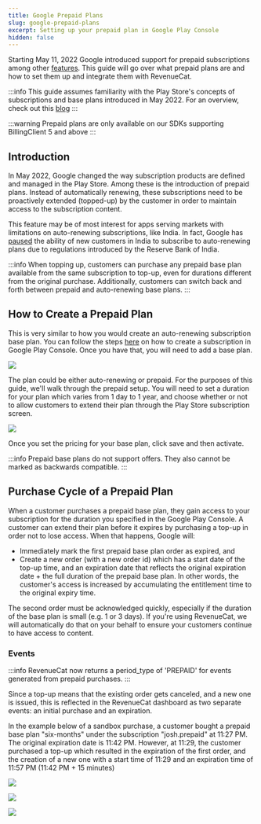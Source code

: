 ```yaml
---
title: Google Prepaid Plans
slug: google-prepaid-plans
excerpt: Setting up your prepaid plan in Google Play Console
hidden: false
---
```


Starting May 11, 2022 Google introduced support for prepaid subscriptions among other [features](https://support.google.com/googleplay/android-developer/answer/12124625). This guide will go over what prepaid plans are and how to set them up and integrate them with RevenueCat.

:::info
This guide assumes familiarity with the Play Store's concepts of subscriptions and base plans introduced in May 2022. For an overview, check out this [blog](https://www.revenuecat.com/blog/engineering/google-play-billing-library-5-0/)
:::

:::warning
Prepaid plans are only available on our SDKs supporting BillingClient 5 and above
:::

## Introduction

In May 2022, Google changed the way subscription products are defined and managed in the Play Store. Among these is the introduction of prepaid plans. Instead of automatically renewing, these subscriptions need to be proactively extended (topped-up) by the customer in order to maintain access to the subscription content.

This feature may be of most interest for apps serving markets with limitations on auto-renewing subscriptions, like India. In fact, Google has [paused](https://www.xda-developers.com/google-play-suspend-free-trials-auto-renewing-subscriptions/) the ability of new customers in India to subscribe to auto-renewing plans due to regulations introduced by the Reserve Bank of India.

:::info
When topping up, customers can purchase any prepaid base plan available from the same subscription to top-up, even for durations different from the original purchase. Additionally, customers can switch back and forth between prepaid and auto-renewing base plans.
:::

## How to Create a Prepaid Plan

This is very similar to how you would create an auto-renewing subscription base plan. You can follow the steps [here](/getting-started/entitlements/android-products) on how to create a subscription in Google Play Console. Once you have that, you will need to add a base plan.

![](/docs_images/products/google-play/offers/prepaid/new-plan.png)

The plan could be either auto-renewing or prepaid. For the purposes of this guide, we'll walk through the prepaid setup. You will need to set a duration for your plan which varies from 1 day to 1 year, and choose whether or not to allow customers to extend their plan through the Play Store subscription screen.

![](/docs_images/products/google-play/offers/prepaid/new-plan-2.png)

Once you set the pricing for your base plan, click save and then activate.

:::info
Prepaid base plans do not support offers. They also cannot be marked as backwards compatible.
:::

## Purchase Cycle of a Prepaid Plan

When a customer purchases a prepaid base plan, they gain access to your subscription for the duration you specified in the Google Play Console. A customer can extend their plan before it expires by purchasing a top-up in order not to lose access. When that happens, Google will:

- Immediately mark the first prepaid base plan order as expired, and
- Create a new order (with a new order id) which has a start date of the top-up time, and an expiration date that reflects the original expiration date + the full duration of the prepaid base plan. In other words, the customer's access is increased by accumulating the entitlement time to the original expiry time.

The second order must be acknowledged quickly, especially if the duration of the base plan is small (e.g. 1 or 3 days). If you're using RevenueCat, we will automatically do that on your behalf to ensure your customers continue to have access to content.

### Events

:::info
RevenueCat now returns a period_type of 'PREPAID' for events generated from prepaid purchases.
:::

Since a top-up means that the existing order gets canceled, and a new one is issued, this is reflected in the RevenueCat dashboard as two separate events: an initial purchase and an expiration.

In the example below of a sandbox purchase, a customer bought a prepaid base plan "six-months" under the subscription "josh.prepaid" at 11:27 PM. The original expiration date is 11:42 PM. However, at 11:29, the customer purchased a top-up which resulted in the expiration of the first order, and the creation of a new one with a start time of 11:29 and an expiration time of 11:57 PM (11:42 PM + 15 minutes)

![](/docs_images/products/google-play/offers/prepaid/prepaid-events-1.png)

![](/docs_images/products/google-play/offers/prepaid/prepaid-events-2.png)

![](/docs_images/products/google-play/offers/prepaid/prepaid-events-3.png)
